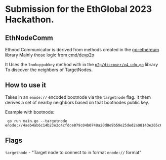 # Submission for the EthGlobal 2023 Hackathon. 

## EthNodeComm
 Ethnod Communicator is derived from methods created in the [go-ethereum](https://github.com/ethereum/go-ethereum) library
 Mainly those logic from [cmd/devp2p](https://github.com/ethereum/go-ethereum/tree/master/cmd/devp2p)

 It Uses the `lookuppubkey` method with in the [`p2p/discover/v4_udp.go`](https://github.com/ethereum/go-ethereum/blob/master/p2p/discover/v4_udp.go) library To discover the neighbors of TargetNodes.

## How to use it 
Takes in an `enode://` encoded bootnode via the `targetnode` flag. It them derives a set of nearby neighbors
based on that bootnodes public key.  

  Example with bootnode:
  ```
   go run main.go --targetnode enode://4aeb4ab6c14b23e2c4cfdce879c04b0748a20d8e9b59e25ded2a08143e265c6c25936e74cbc8e641e3312ca288673d91f2f93f8e277de3cfa444ecdaaf982052@157.90.35.166:30303
  ```
   
## Flags
`targetnode` - "Target node to connect to in format `enode://` format"

